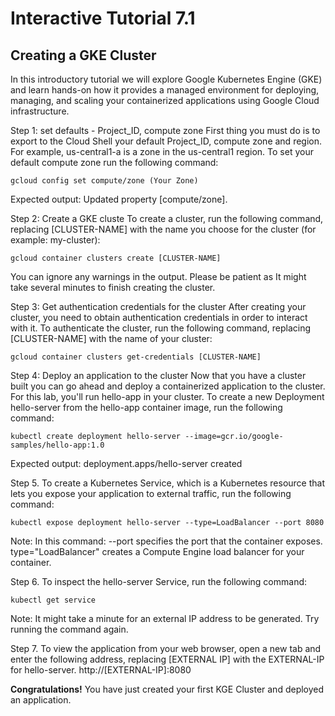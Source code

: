 # Interactive Tutorial 7.1 
## Creating a GKE Cluster
In this introductory tutorial we will explore Google Kubernetes Engine (GKE) and learn hands-on how it provides a managed environment for deploying, managing, and scaling your containerized applications using Google Cloud infrastructure. 

Step 1: set defaults - Project_ID, compute zone
First thing you must do is to export to the Cloud Shell your default Project_ID,  compute zone and region. For example, us-central1-a is a zone in the us-central1 region.
To set your default compute zone run the following command:
```
gcloud config set compute/zone (Your Zone)
```
Expected output: Updated property [compute/zone].

Step 2: Create a GKE cluste
To create a cluster, run the following command, replacing [CLUSTER-NAME] with the name you choose for the cluster (for example: my-cluster):
```
gcloud container clusters create [CLUSTER-NAME]
```
You can ignore any warnings in the output. Please be patient as It might take several minutes to finish creating the cluster.

Step 3: Get authentication credentials for the cluster
After creating your cluster, you need to obtain authentication credentials in order to interact with it.
To authenticate the cluster, run the following command, replacing [CLUSTER-NAME] with the name of your cluster:
```
gcloud container clusters get-credentials [CLUSTER-NAME]
```

Step 4: Deploy an application to the cluster
Now that you have a cluster built you can go ahead and deploy a containerized application to the cluster. For this lab, you'll run hello-app in your cluster.
To create a new Deployment hello-server from the hello-app container image, run the following command:
```
kubectl create deployment hello-server --image=gcr.io/google-samples/hello-app:1.0
```
Expected output: deployment.apps/hello-server created

Step 5. To create a Kubernetes Service, which is a Kubernetes resource that lets you expose your application to external traffic, run the following command:
```
kubectl expose deployment hello-server --type=LoadBalancer --port 8080
```
 Note: In this command:
--port specifies the port that the container exposes.
type="LoadBalancer" creates a Compute Engine load balancer for your container.

Step 6. To inspect the hello-server Service, run the following command:
```
kubectl get service
```
Note: It might take a minute for an external IP address to be generated. Try running the command again.

Step 7. To view the application from your web browser, open a new tab and enter the following address, replacing [EXTERNAL IP] with the EXTERNAL-IP for hello-server.
http://[EXTERNAL-IP]:8080

**Congratulations!** You have just created your first KGE Cluster and deployed an application.
